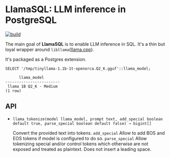 # LlamaSQL: LLM inference in PostgreSQL

[![build](https://github.com/Florents-Tselai/pgllama/actions/workflows/build.yml/badge.svg)](https://github.com/Florents-Tselai/pgpdf/actions/workflows/build.yml)

The main goal of **LlamaSQL** is to enable LLM inference  in SQL.
It's a thin but loyal wrapper around `libllama`([llama.cpp](https://github.com/ggerganov/llama.cpp)).

It's packaged as a Postgres extension.

```tsql
SELECT '/tmp/tinyllama-1.1b-1t-openorca.Q2_K.gguf'::llama_model;
```

```tsql
      llama_model       
------------------------
 llama 1B Q2_K - Medium
(1 row)
```

## API

- `llama_tokenize(model llama_model, prompt text, add_special boolean default true, parse_special boolean default false) → bigint[]`

    Convert the provided text into tokens. `add_special` Allow to add BOS and EOS tokens if model is configured to do so. `parse_special` Allow tokenizing special and/or control tokens which otherwise are not exposed and treated as plaintext. Does not insert a leading space.
